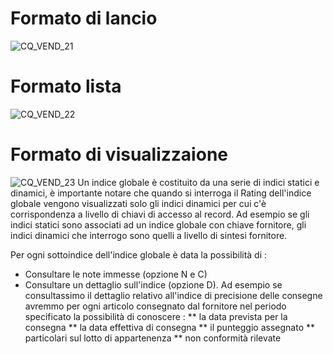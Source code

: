 # Formato di lancio
![CQ_VEND_21](http://localhost:3000/immagini/MBDOC_OGG-P_CQVR64/CQ_VEND_21.png)
# Formato lista
![CQ_VEND_22](http://localhost:3000/immagini/MBDOC_OGG-P_CQVR64/CQ_VEND_22.png)
# Formato di visualizzaione
![CQ_VEND_23](http://localhost:3000/immagini/MBDOC_OGG-P_CQVR64/CQ_VEND_23.png)
Un indice globale è costituito da una serie di indici statici e dinamici, è importante notare che quando si interroga il Rating dell'indice globale vengono visualizzati solo gli indici dinamici per cui c'è corrispondenza a livello di chiavi di accesso al record. Ad esempio se gli indici statici sono associati ad un indice globale con chiave fornitore, gli indici dinamici che interrogo sono quelli a livello di sintesi fornitore.

Per ogni sottoindice dell'indice globale è data la possibilità di : 
 * Consultare le note immesse (opzione N e C)
 * Consultare un dettaglio sull'indice (opzione D). Ad esempio se consultassimo il dettaglio relativo all'indice di precisione delle consegne avremmo per ogni articolo consegnato dal fornitore nel periodo specificato la possibilità di conoscere : 
 ** la data prevista per la consegna
 ** la data effettiva di consegna
 ** il punteggio assegnato
 ** particolari sul lotto di appartenenza
 ** non conformità rilevate
